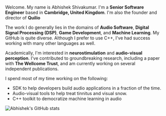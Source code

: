 Welcome. My name is Abhishek Shivakumar.
I'm a **Senior Software Engineer** based in **Cambridge, United Kingdom**.
I'm also the founder and director of **Quilio**  

The work I do generally lies in the domains of **Audio Software**, **Digital Signal Processing (DSP)**, **Game Development**, and **Machine Learning**.
My GitHub is quite diverse. Although I prefer to use C++, I've had success working with many other languages as well.

Academically, I'm interested in **neurostimulation** and **audio-visual perception**. 
I've contributed to groundbreaking research, including a paper with **The Wellcome Trust**, and am currently working on several independent publications.

I spend most of my time working on the following:
- SDK to help developers build audio applications in a fraction of the time.
- Audio-visual tools to help treat tinnitus and visual snow.
- C++ toolkit to democratize machine learning in audio


![Abhishek's GitHub stats](https://github-readme-stats.vercel.app/api?username=godofecht&show_icons=true&theme=radical)
